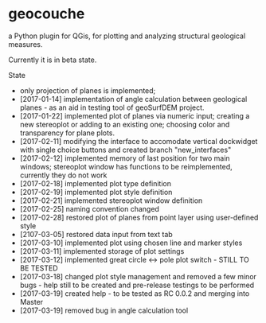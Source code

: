 # geocouche
a Python plugin for QGis, for plotting and analyzing structural geological measures.

Currently it is in beta state.

State
 - only projection of planes is implemented;
 - [2017-01-14] implementation of angle calculation between geological planes - as an aid in testing tool of geoSurfDEM project.
 - [2017-01-22] implemented plot of planes via numeric input; creating a new stereoplot or adding to an existing one; choosing color and transparency for plane plots.
 - [2017-02-11] modifying the interface to accomodate vertical dockwidget with single choice buttons and created branch "new_interfaces"
 - [2017-02-12] implemented memory of last position for two main windows; stereoplot window has functions to be reimplemented, currently they do not work 
 - [2017-02-18] implemented plot type definition
 - [2017-02-19] implemented plot style definition
 - [2017-02-21] implemented stereoplot window definition
 - [2017-02-25] naming convention changed
 - [2017-02-28] restored plot of planes from point layer using user-defined style 
 - [2107-03-05] restored data input from text tab
 - [2017-03-10] implemented plot using chosen line and marker styles
 - [2017-03-11] implemented storage of plot settings
 - [2017-03-12] implemented great circle <-> pole plot switch - STILL TO BE TESTED
 - [2017-03-18] changed plot style management and removed a few minor bugs - help still to be created and pre-release testings to be performed
 - [2017-03-19] created help - to be tested as RC 0.0.2 and merging into Master
 - [2017-03-19] removed bug in angle calculation tool 

